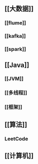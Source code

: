 ## [[大数据]]
### [[flume]]
### [[kafka]]
### [[spark]]
## [[Java]]
### [[JVM]]
### [[多线程]]
### [[框架]]
## [[算法]]
### LeetCode
## [[计算机]]
